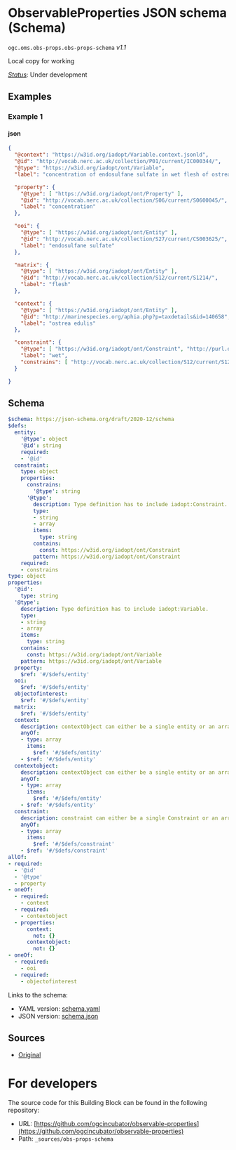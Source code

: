 
# ObservableProperties JSON schema (Schema)

`ogc.oms.obs-props.obs-props-schema` *v1.1*

Local copy for working

[*Status*](http://www.opengis.net/def/status): Under development

## Examples

### Example 1
#### json
```json
{
  "@context": "https://w3id.org/iadopt/Variable.context.jsonld",
  "@id": "http://vocab.nerc.ac.uk/collection/P01/current/IC000344/",
  "@type": "https://w3id.org/iadopt/ont/Variable",
  "label": "concentration of endosulfane sulfate in wet flesh of ostrea edulis",

  "property": {
    "@type": [ "https://w3id.org/iadopt/ont/Property" ],
    "@id": "http://vocab.nerc.ac.uk/collection/S06/current/S0600045/",
    "label": "concentration"
  },

  "ooi": {
    "@type": [ "https://w3id.org/iadopt/ont/Entity" ],
    "@id": "http://vocab.nerc.ac.uk/collection/S27/current/CS003625/",
    "label": "endosulfane sulfate"
  },

  "matrix": {
    "@type": [ "https://w3id.org/iadopt/ont/Entity" ],
    "@id": "http://vocab.nerc.ac.uk/collection/S12/current/S1214/",
    "label": "flesh"
  },

  "context": {
    "@type": [ "https://w3id.org/iadopt/ont/Entity" ],
    "@id": "http://marinespecies.org/aphia.php?p=taxdetails&id=140658",
    "label": "ostrea edulis"
  },

  "constraint": {
    "@type": [ "https://w3id.org/iadopt/ont/Constraint", "http://purl.obolibrary.org/obo/PATO_0001823" ],
    "label": "wet",
    "constrains": [ "http://vocab.nerc.ac.uk/collection/S12/current/S1214/" ]
  }

}
```

## Schema

```yaml
$schema: https://json-schema.org/draft/2020-12/schema
$defs:
  entity:
    '@type': object
    '@id': string
    required:
    - '@id'
  constraint:
    type: object
    properties:
      constrains:
        '@type': string
      '@type':
        description: Type definition has to include iadopt:Constraint.
        type:
        - string
        - array
        items:
          type: string
        contains:
          const: https://w3id.org/iadopt/ont/Constraint
        pattern: https://w3id.org/iadopt/ont/Constraint
    required:
    - constrains
type: object
properties:
  '@id':
    type: string
  '@type':
    description: Type definition has to include iadopt:Variable.
    type:
    - string
    - array
    items:
      type: string
    contains:
      const: https://w3id.org/iadopt/ont/Variable
    pattern: https://w3id.org/iadopt/ont/Variable
  property:
    $ref: '#/$defs/entity'
  ooi:
    $ref: '#/$defs/entity'
  objectofinterest:
    $ref: '#/$defs/entity'
  matrix:
    $ref: '#/$defs/entity'
  context:
    description: contextObject can either be a single entity or an array of entities
    anyOf:
    - type: array
      items:
        $ref: '#/$defs/entity'
    - $ref: '#/$defs/entity'
  contextobject:
    description: contextObject can either be a single entity or an array of entities
    anyOf:
    - type: array
      items:
        $ref: '#/$defs/entity'
    - $ref: '#/$defs/entity'
  constraint:
    description: constraint can either be a single Constraint or an array of Constraints
    anyOf:
    - type: array
      items:
        $ref: '#/$defs/constraint'
    - $ref: '#/$defs/constraint'
allOf:
- required:
  - '@id'
  - '@type'
  - property
- oneOf:
  - required:
    - context
  - required:
    - contextobject
  - properties:
      context:
        not: {}
      contextobject:
        not: {}
- oneOf:
  - required:
    - ooi
  - required:
    - objectofinterest

```

Links to the schema:

* YAML version: [schema.yaml](https://ogcincubator.github.io/observable-properties/build/annotated/oms/obs-props/obs-props-schema/schema.json)
* JSON version: [schema.json](https://ogcincubator.github.io/observable-properties/build/annotated/oms/obs-props/obs-props-schema/schema.yaml)

## Sources

* [Original](https://github.com/SirkoS/iadopt-schema/blob/main/json/)

# For developers

The source code for this Building Block can be found in the following repository:

* URL: [https://github.com/ogcincubator/observable-properties](https://github.com/ogcincubator/observable-properties)
* Path: `_sources/obs-props-schema`

